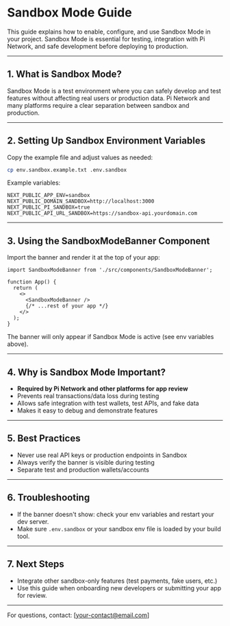 # Sandbox Mode Guide

This guide explains how to enable, configure, and use Sandbox Mode in your project. Sandbox Mode is essential for testing, integration with Pi Network, and safe development before deploying to production.

---

## 1. What is Sandbox Mode?
Sandbox Mode is a test environment where you can safely develop and test features without affecting real users or production data. Pi Network and many platforms require a clear separation between sandbox and production.

---

## 2. Setting Up Sandbox Environment Variables

Copy the example file and adjust values as needed:

```bash
cp env.sandbox.example.txt .env.sandbox
```

Example variables:
```
NEXT_PUBLIC_APP_ENV=sandbox
NEXT_PUBLIC_DOMAIN_SANDBOX=http://localhost:3000
NEXT_PUBLIC_PI_SANDBOX=true
NEXT_PUBLIC_API_URL_SANDBOX=https://sandbox-api.yourdomain.com
```

---

## 3. Using the SandboxModeBanner Component

Import the banner and render it at the top of your app:

```tsx
import SandboxModeBanner from './src/components/SandboxModeBanner';

function App() {
  return (
    <>
      <SandboxModeBanner />
      {/* ...rest of your app */}
    </>
  );
}
```

The banner will only appear if Sandbox Mode is active (see env variables above).

---

## 4. Why is Sandbox Mode Important?
- **Required by Pi Network and other platforms for app review**
- Prevents real transactions/data loss during testing
- Allows safe integration with test wallets, test APIs, and fake data
- Makes it easy to debug and demonstrate features

---

## 5. Best Practices
- Never use real API keys or production endpoints in Sandbox
- Always verify the banner is visible during testing
- Separate test and production wallets/accounts

---

## 6. Troubleshooting
- If the banner doesn't show: check your env variables and restart your dev server.
- Make sure `.env.sandbox` or your sandbox env file is loaded by your build tool.

---

## 7. Next Steps
- Integrate other sandbox-only features (test payments, fake users, etc.)
- Use this guide when onboarding new developers or submitting your app for review.

---

For questions, contact: [your-contact@email.com]
